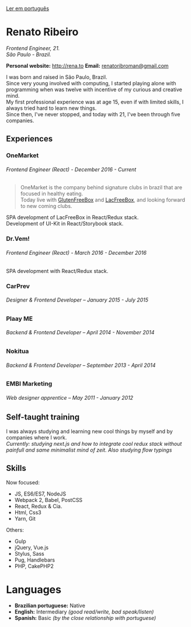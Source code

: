[Ler em português](https://github.com/renatorib/curriculum-vitae/blob/master/PT-BR.md)

# Renato Ribeiro
*Frontend Engineer, 21.*  
*São Paulo - Brazil.*  

**Personal website:** http://rena.to
**Email:** renatoribroman@gmail.com  

I was born and raised in São Paulo, Brazil.  
Since very young involved with computing, I started playing alone with programming when was twelve with incentive of my curious and creative mind.  
My first professional experience was at age 15, even if with limited skills, I always tried hard to learn new things.  
Since then, I've never stopped, and today with 21, I've been through five companies.   

## Experiences

### OneMarket
###### Frontend Engineer *(React)* - December 2016 - *Current*

> OneMarket is the company behind signature clubs in brazil that are focused in healthy eating.  
> Today live with [GlutenFreeBox](http://glutenfreebox.com.br) and [LacFreeBox](http://lacfreebox.com.br), and looking forward to new coming clubs.

SPA development of LacFreeBox in React/Redux stack.  
Development of UI-Kit in React/Storybook stack.

### Dr.Vem!
###### Frontend Engineer *(React)* - March 2016 - December 2016

SPA development with React/Redux stack.

### CarPrev
###### Designer & Frontend Developer – January 2015 - July 2015

### Plaay ME
###### Backend & Frontend Developer – April 2014 - November 2014

### Nokitua
###### Backend & Frontend Developer – September 2013 - April 2014

### EMBI Marketing
###### Web designer apprentice – May 2011 - January 2012

## Self-taught training

I was always studying and learning new cool things by myself and by companies where I work.  
*Currently: studying next.js and how to integrate cool redux stack without painfull and same minimalist mind of zeit. Also studying flow typings*
 
## Skills

Now focused:
- JS, ES6/ES7, NodeJS
- Webpack 2, Babel, PostCSS
- React, Redux & Cia.
- Html, Css3
- Yarn, Git

Others:
- Gulp
- jQuery, Vue.js
- Stylus, Sass
- Pug, Handlebars
- PHP, CakePHP2

# Languages

* **Brazilian portuguese:** Native
* **English:** Intermediary *(good read/write, bad speak/listen)*
* **Spanish:** Basic *(by the close relationship with portuguese)*
